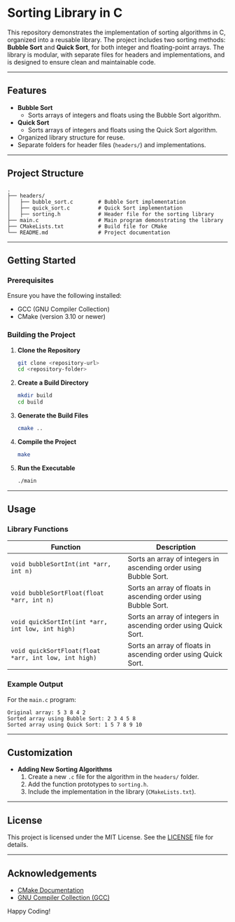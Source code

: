 # Sorting Library in C

This repository demonstrates the implementation of sorting algorithms in C, organized into a reusable library. The project includes two sorting methods: **Bubble Sort** and **Quick Sort**, for both integer and floating-point arrays. The library is modular, with separate files for headers and implementations, and is designed to ensure clean and maintainable code.

---

## **Features**

- **Bubble Sort**
  - Sorts arrays of integers and floats using the Bubble Sort algorithm.
- **Quick Sort**
  - Sorts arrays of integers and floats using the Quick Sort algorithm.
- Organized library structure for reuse.
- Separate folders for header files (`headers/`) and implementations.

---

## **Project Structure**

```
.
├── headers/
│   ├── bubble_sort.c        # Bubble Sort implementation
│   ├── quick_sort.c         # Quick Sort implementation
│   ├── sorting.h            # Header file for the sorting library
├── main.c                   # Main program demonstrating the library
├── CMakeLists.txt           # Build file for CMake
└── README.md                # Project documentation
```

---

## **Getting Started**

### Prerequisites
Ensure you have the following installed:
- GCC (GNU Compiler Collection)
- CMake (version 3.10 or newer)

### **Building the Project**

1. **Clone the Repository**
   ```bash
   git clone <repository-url>
   cd <repository-folder>
   ```

2. **Create a Build Directory**
   ```bash
   mkdir build
   cd build
   ```

3. **Generate the Build Files**
   ```bash
   cmake ..
   ```

4. **Compile the Project**
   ```bash
   make
   ```

5. **Run the Executable**
   ```bash
   ./main
   ```

---

## **Usage**

### **Library Functions**

| Function                   | Description                                                                                  |
|----------------------------|----------------------------------------------------------------------------------------------|
| `void bubbleSortInt(int *arr, int n)` | Sorts an array of integers in ascending order using Bubble Sort.                         |
| `void bubbleSortFloat(float *arr, int n)` | Sorts an array of floats in ascending order using Bubble Sort.                           |
| `void quickSortInt(int *arr, int low, int high)` | Sorts an array of integers in ascending order using Quick Sort.                          |
| `void quickSortFloat(float *arr, int low, int high)` | Sorts an array of floats in ascending order using Quick Sort.                              |

### **Example Output**

For the `main.c` program:
```plaintext
Original array: 5 3 8 4 2 
Sorted array using Bubble Sort: 2 3 4 5 8 
Sorted array using Quick Sort: 1 5 7 8 9 10 
```

---

## **Customization**

- **Adding New Sorting Algorithms**
  1. Create a new `.c` file for the algorithm in the `headers/` folder.
  2. Add the function prototypes to `sorting.h`.
  3. Include the implementation in the library (`CMakeLists.txt`).

---

## **License**

This project is licensed under the MIT License. See the [LICENSE](LICENSE) file for details.

---

## **Acknowledgements**

- [CMake Documentation](https://cmake.org/documentation/)
- [GNU Compiler Collection (GCC)](https://gcc.gnu.org/)

Happy Coding!